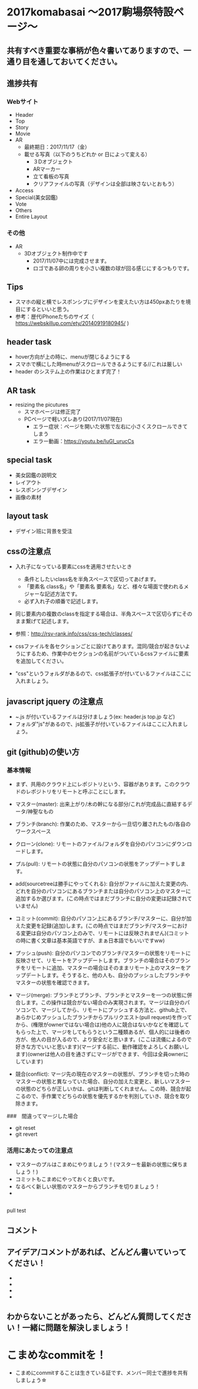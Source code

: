 # 2017komabasai 〜2017駒場祭特設ページ〜

## 共有すべき重要な事柄が色々書いてありますので、一通り目を通しておいてください。

## 進捗共有
### Webサイト
- Header
- Top
- Story
- Movie
- AR
  - 最終期日：2017/11/17（金）
  - 載せる写真（以下のうちどれか or 日によって変える）
    - ３Dオブジェクト
    - ARマーカー
    - 立て看板の写真
    - クリアファイルの写真（デザインは全部は映さないとおもう）
- Access
- Special(美女図鑑)
- Vote
- Others
- Entire Layout
### その他
- AR
  - 3Dオブジェクト制作中です
    - 2017/11/07中には完成させます。
    - ロゴである卵の周りを小さい複数の球が回る感じにするつもりです。


## Tips
- スマホの縦と横でレスポンシブにデザインを変えたい方は450pxあたりを境目にするといいと思う。
- 参考：歴代iPhoneたちのサイズ（ https://webskillup.com/ety/20140919180945/ )

## header task
- hover方向が上の時に、menuが閉じるようにする
- スマホで横にした時menuがスクロールできるようにする//これは厳しい
- header のシステム上の作業はひとまず完了！

## AR task
- resizing the picutures
    - スマホページは修正完了
    - PCページで軽いズレあり(2017/11/07現在)
        - エラー症状：ページを開いた状態で左右に小さくスクロールできてしまう
        - エラー動画：https://youtu.be/luGI_urucCs

## special task
- 美女図鑑の説明文
- レイアウト
- レスポンシブデザイン
- 画像の素材

## layout task
- デザイン班に背景を受注

## cssの注意点
- 入れ子になっている要素にcssを適用させたいとき
    - 条件としたいclass名を半角スペースで区切ってあげます。
    - 「要素名 class名」や「要素名 要素名」など、様々な場面で使われるメジャーな記述方法です。
    - 必ず入れ子の順番で記述します。
- 同じ要素内の複数のclassを指定する場合は、半角スペースで区切らずにそのまま繋げて記述します。
- 参照：http://rsv-rank.info/css/css-tech/classes/

- cssファイルを各セクションごとに設けてあります。混同/競合が起きないようにするため、作業中のセクションの名前がついているcssファイルに要素を追加してください。
- "css"というフォルダがあるので、css拡張子が付いているファイルはここに入れましょう。

## javascript jquery の注意点
- ~.js が付いているファイルは分けましょう(ex: header.js top.jp など)
- フォルダ"js"があるので、js拡張子が付いているファイルはここに入れましょう。

## git (github)の使い方

### 基本情報
  - まず、共用のクラウド上にレポジトリという、容器があります。このクラウドのレポジトリをリモートと呼ぶことにします。

  - マスター(master): 出来上がり/木の幹になる部分/これが完成品に直結するデータ/神聖なもの

  - ブランチ(branch): 作業のため、マスターから一旦切り離されたもの/各自のワークスペース

  - クローン(clone): リモートのファイル/フォルダを自分のパソコンにダウンロードします。

  - プル(pull): リモートの状態に自分のパソコンの状態をアップデートすします。

  - add(sourcetreeは勝手にやってくれる): 自分がファイルに加えた変更の内、どれを自分のパソコンにあるブランチまたは自分のパソコン上のマスターに追加するか選びます。(この時点ではまだブランチに自分の変更は記録されていません)

  - コミット(commit): 自分のパソコン上にあるブランチ/マスターに、自分が加えた変更を記録(追加)します。(この時点ではまだブランチ/マスターにおける変更は自分のパソコン上のみで、リモートには反映されません)(コミットの時に書く文章は基本英語ですが、まぁ日本語でもいいですww)

  - プッシュ(push): 自分のパソコンでのブランチ/マスターの状態をリモートに反映させて、リモートをアップデートします。ブランチの場合はそのブランチをリモートに追加、マスターの場合はそのままリモート上のマスターをアップデートします。そうすると、他の人も、自分のプッシュしたブランチやマスターの状態を確認できます。

  - マージ(merge): ブランチとブランチ、ブランチとマスターを一つの状態に併合します。この操作は競合がない場合のみ実現されます。マージは自分のパソコンで、マージしてから、リモートにプッシュする方法と、github上で、あらかじめプッシュしたブランチからプルリクエスト(pull request)を作ってから、(権限がownerではない場合は)他の人に競合はないかなどを確認してもらった上で、マージをしてもらうという二種類あるが、個人的には後者の方が、他人の目が入るので、より安全だと思います。(ここは流儀によるので好きな方でいいと思います)(マージする前に、動作確認をよろしくお願いします)(ownerは他人の目を通さずにマージができます、今回は全員ownerにしています)

  - 競合(conflict): マージ先の現在のマスターの状態が、ブランチを切った時のマスターの状態と異なっていた場合、自分の加えた変更と、新しいマスターの状態のどちらが正しいかは、gitは判断してくれません。この時、競合が起こるので、手作業でどちらの状態を優先するかを判別していき、競合を取り除きます。

###　間違ってマージした場合
- git reset
- git revert

### 活用にあたっての注意点
- マスターのプルはこまめにやりましょう！(マスターを最新の状態に保ちましょう！)
- コミットもこまめにやっておくと良いです。
- なるべく新しい状態のマスターからブランチを切りましょう！
-

##
pull test
## コメント
アイデア/コメントがあれば、どんどん書いていってください！
 -
 -
 -
 -
 -

## わからないことがあったら、どんどん質問してください！一緒に問題を解決しましょう！

# こまめなcommitを！
- こまめにcommitすることは生きている証です、メンバー同士で進捗を共有しましょう☆
